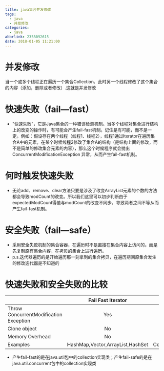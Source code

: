 ```yaml
---
title: java集合并发修改
tags:
  - java
  - 并发修改
categories:
  - java
abbrlink: 2358092615
date: 2018-01-05 11:21:00
---
```

# 并发修改
当一个或多个线程正在遍历一个集合Collection，此时另一个线程修改了这个集合的内容（添加，删除或者修改）.这就是并发修改

# 快速失败（fail—fast）
- "快速失败”，它是Java集合的一种错误检测机制。当多个线程对集合进行结构上的改变的操作时，有可能会产生fail-fast机制。记住是有可能，而不是一定。例如：假设存在两个线程（线程1、线程2），线程1通过Iterator在遍历集合A中的元素，在某个时候线程2修改了集合A的结构（是结构上面的修改，而不是简单的修改集合元素的内容），那么这个时候程序就会抛出ConcurrentModificationException 异常，从而产生fail-fast机制。

# 何时触发快速失败
- 无论add、remove、clear方法只要是涉及了改变ArrayList元素的个数的方法都会导致modCount的改变。所以我们这里可以初步判断由于expectedModCount得值与modCount的改变不同步，导致两者之间不等从而产生fail-fast机制。

# 安全失败（fail—safe）
- 采用安全失败机制的集合容器，在遍历时不是直接在集合内容上访问的，而是先复制原有集合内容，在拷贝的集合上进行遍历。
- p.s.迭代器遍历的是开始遍历那一刻拿到的集合拷贝，在遍历期间原集合发生的修改迭代器是不知道的

# 快速失败和安全失败的比较

|               | Fail Fast Iterator           |    Fail Safe Iterator  |
| ------------- |:-------------:| -----:|
| Throw ConcurrentModification Exception      | Yes | No |
| Clone object      | No      |   Yes |
| Memory Overhead         | No      |   Yes |
| Examples | HashMap,Vector,ArrayList,HashSet      |    CopyOnWriteArrayList,ConcurrentHashMap |

- 产生fail-fast的是在java.util包中的collection实现类；产生fail-safe的是在java.util.concurrent包中的collection实现类
